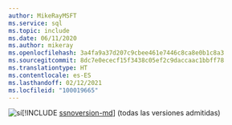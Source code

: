 ```yaml
---
author: MikeRayMSFT
ms.service: sql
ms.topic: include
ms.date: 06/11/2020
ms.author: mikeray
ms.openlocfilehash: 3a4fa9a37d207c9cbee461e7446c8ca8e0b1c8a3
ms.sourcegitcommit: 8dc7e0ececf15f3438c05ef2c9daccaac1bbff78
ms.translationtype: HT
ms.contentlocale: es-ES
ms.lasthandoff: 02/12/2021
ms.locfileid: "100019665"
---
```

<Token>![sí](../media/yes-icon.png)[!INCLUDE [ssnoversion-md](../ssnoversion-md.md)] (todas las versiones admitidas) </Token>

